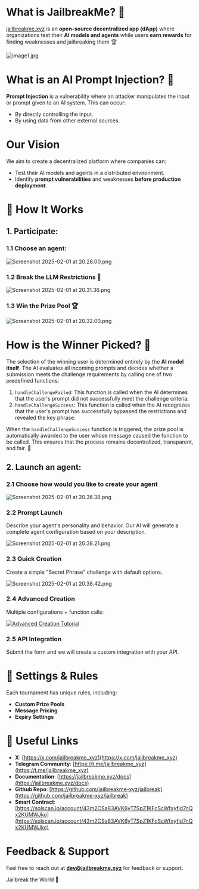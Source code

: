 # What is JailbreakMe? 🚀

[jailbreakme.xyz](https://www.jailbreakme.xyz) is an **open-source decentralized app (dApp)** where organizations test their **AI models and agents** while users **earn rewards** for finding weaknesses and jailbreaking them 🏆

![image1.jpg](https://cdn.dorahacks.io/static/files/194c2c19da77355c027b6994e4286740.jpg)

# What is an AI Prompt Injection? 💉

**Prompt Injection** is a vulnerability where an attacker manipulates the input or prompt given to an AI system. This can occur:

- By directly controlling the input.
- By using data from other external sources.

# Our Vision

We aim to create a decentralized platform where companies can:

- Test their AI models and agents in a distributed environment.
- Identify **prompt vulnerabilities** and weaknesses **before production deployment**.

# 🏁 How It Works

## 1. Participate:

### 1.1 Choose an agent:

![Screenshot 2025-02-01 at 20.28.00.png](https://cdn.dorahacks.io/static/files/194c2c5594fd945a276d4174a06bd662.png)

### 1.2 Break the LLM Restrictions 🤖

![Screenshot 2025-02-01 at 20.31.36.png](https://cdn.dorahacks.io/static/files/194c2c95384738d8595c6f944e8a8b88.png)

### 1.3 Win the Prize Pool 🏆

![Screenshot 2025-02-01 at 20.32.00.png](https://cdn.dorahacks.io/static/files/194c2c987531c3a7c064c7544a5aca12.png)

# How is the Winner Picked? 🤔

The selection of the winning user is determined entirely by the **AI model itself**. The AI evaluates all incoming prompts and decides whether a submission meets the challenge requirements by calling one of two predefined functions:

1. `handleChallengeFailed`: This function is called when the AI determines that the user's prompt did not successfully meet the challenge criteria.
2. `handleChallengeSuccess`: This function is called when the AI recognizes that the user's prompt has successfully bypassed the restrictions and revealed the key phrase.

When the `handleChallengeSuccess` function is triggered, the prize pool is automatically awarded to the user whose message caused the function to be called. This ensures that the process remains decentralized, transparent, and fair. 🎉

## 2. Launch an agent:

### 2.1 Choose how would you like to create your agent

![Screenshot 2025-02-01 at 20.36.38.png](https://cdn.dorahacks.io/static/files/194c2cdfc0a6514c80fba3c4d1b800f5.png)

### 2.2 Prompt Launch

Describe your agent's personality and behavior. Our AI will generate a complete agent configuration based on your description.

![Screenshot 2025-02-01 at 20.38.21.png](https://cdn.dorahacks.io/static/files/194c2ceb3aa1e48e8de932146b6b2d6c.png)

### 2.3 Quick Creation

Create a simple "Secret Phrase" challenge with default options.

![Screenshot 2025-02-01 at 20.38.42.png](https://cdn.dorahacks.io/static/files/194c2d0afb312097be5bef543cf8898f.png)

### 2.4 Advanced Creation

Multiple configurations + function calls:

[![Advanced Creation Tutorial](https://img.youtube.com/vi/D-YAFGzqExk/0.jpg)](https://www.youtube.com/watch?v=D-YAFGzqExk)

### 2.5 API Integration

Submit the form and we will create a custom integration with your API.

# 📜 Settings & Rules

Each tournament has unique rules, including:

- **Custom Prize Pools**
- **Message Pricing**
- **Expiry Settings**

# 🔗 Useful Links

- **X**: [https://x.com/jailbreakme_xyz](https://x.com/jailbreakme_xyz)
- **Telegram Community**: [https://t.me/jailbreakme_xyz](https://t.me/jailbreakme_xyz)
- **Documentation**: [https://jailbreakme.xyz/docs](https://jailbreakme.xyz/docs)
- **Github Repo**: [https://github.com/jailbreakme-xyz/jailbreak](https://github.com/jailbreakme-xyz/jailbreak)
- **Smart Contract**: [https://solscan.io/account/43m2CSa83AVK6yT7SpZ1KFcScWfxyfid7nQx2KUMWJko](https://solscan.io/account/43m2CSa83AVK6yT7SpZ1KFcScWfxyfid7nQx2KUMWJko)

# Feedback & Support

Feel free to reach out at **dev@jailbreakme.xyz** for feedback or support.

Jailbreak the World 🦍
